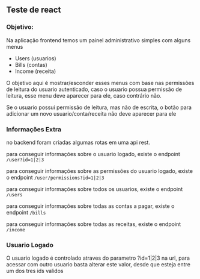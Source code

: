 ## Teste de react

### Objetivo:

Na aplicação frontend temos um painel administrativo simples com alguns menus

* Users (usuarios)
* Bills (contas)
* Income (receita)

O objetivo aqui é mostrar/esconder esses menus com base nas permissões de leitura do usuario autenticado, caso o usuario
possua permissão de leitura, esse menu deve aparecer para ele, caso contrário não.

Se o usuario possui permissão de leitura, mas não de escrita, o botão para adicionar um novo usuario/conta/receita não deve
aparecer para ele


### Informações Extra

no backend foram criadas algumas rotas em uma api rest.

para conseguir informações sobre o usuario logado, existe o endpoint `/user?id=1|2|3`

para conseguir informações sobre as permissões do usuario logado, existe o endpoint `/user/permissions?id=1|2|3`

para conseguir informações sobre todos os usuarios, existe o endpoint `/users`

para conseguir informações sobre todas as contas a pagar, existe o endpoint `/bills`

para conseguir informações sobre todas as receitas, existe o endpoint `/income`


### Usuario Logado

O usuario logado é controlado atraves do parametro ?id=1|2|3 na url, para acessar com outro usuario basta alterar este valor,
desde que esteja entre um dos tres ids validos